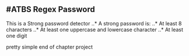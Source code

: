 #ATBS Regex Password
---
This is a Strong password detector
..* A strong password is:
    ..* At least 8 characters
    ..* At least one uppercase and lowercase character
    ..* At least one digit

pretty simple end of chapter project